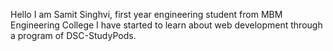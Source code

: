 
Hello I am Samit Singhvi, first year engineering student from MBM Engineering College
I have started to learn about web development through a program of DSC-StudyPods. 
